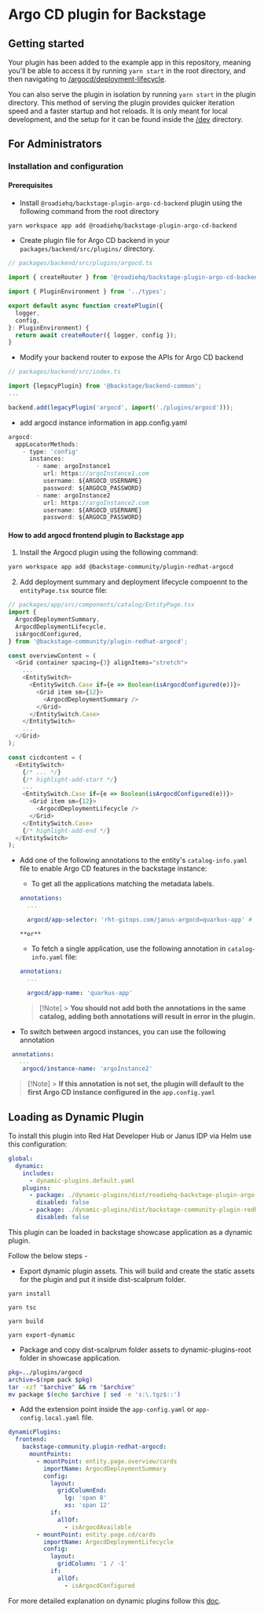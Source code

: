 # Argo CD plugin for Backstage

## Getting started

Your plugin has been added to the example app in this repository, meaning you'll be able to access it by running `yarn start` in the root directory, and then navigating to [/argocd/deployment-lifecycle](http://localhost:3000/argocd/deployment-lifecycle).

You can also serve the plugin in isolation by running `yarn start` in the plugin directory.
This method of serving the plugin provides quicker iteration speed and a faster startup and hot reloads.
It is only meant for local development, and the setup for it can be found inside the [/dev](./dev) directory.

## For Administrators

### Installation and configuration

#### Prerequisites

- Install `@roadiehq/backstage-plugin-argo-cd-backend` plugin using the following command from the root directory
<!-- configure it by following [Argo CD Backend Plugin docs](https://www.npmjs.com/package/@roadiehq/backstage-plugin-argo-cd-backend) -->

```bash
yarn workspace app add @roadiehq/backstage-plugin-argo-cd-backend
```

- Create plugin file for Argo CD backend in your `packages/backend/src/plugins/` directory.

```ts
// packages/backend/src/plugins/argocd.ts

import { createRouter } from '@roadiehq/backstage-plugin-argo-cd-backend';

import { PluginEnvironment } from '../types';

export default async function createPlugin({
  logger,
  config,
}: PluginEnvironment) {
  return await createRouter({ logger, config });
}
```

- Modify your backend router to expose the APIs for Argo CD backend

```ts
// packages/backend/src/index.ts

import {legacyPlugin} from '@backstage/backend-common';
...

backend.add(legacyPlugin('argocd', import('./plugins/argocd')));
```

- add argocd instance information in app.config.yaml

```ts
argocd:
  appLocatorMethods:
    - type: 'config'
      instances:
        - name: argoInstance1
          url: https://argoInstance1.com
          username: ${ARGOCD_USERNAME}
          password: ${ARGOCD_PASSWORD}
        - name: argoInstance2
          url: https://argoInstance2.com
          username: ${ARGOCD_USERNAME}
          password: ${ARGOCD_PASSWORD}
```

#### How to add argocd frontend plugin to Backstage app

1. Install the Argocd plugin using the following command:

```bash
yarn workspace app add @backstage-community/plugin-redhat-argocd
```

2. Add deployment summary and deployment lifecycle compoennt to the `entityPage.tsx` source file:

```ts
// packages/app/src/components/catalog/EntityPage.tsx
import {
  ArgocdDeploymentSummary,
  ArgocdDeploymentLifecycle,
  isArgocdConfigured,
} from '@backstage-community/plugin-redhat-argocd';

const overviewContent = (
  <Grid container spacing={3} alignItems="stretch">
    ...
    <EntitySwitch>
      <EntitySwitch.Case if={e => Boolean(isArgocdConfigured(e))}>
        <Grid item sm={12}>
          <ArgocdDeploymentSummary />
        </Grid>
      </EntitySwitch.Case>
    </EntitySwitch>
    ...
  </Grid>
);

const cicdcontent = (
  <EntitySwitch>
    {/* ... */}
    {/* highlight-add-start */}
    ...
    <EntitySwitch.Case if={e => Boolean(isArgocdConfigured(e))}>
      <Grid item sm={12}>
        <ArgocdDeploymentLifecycle />
      </Grid>
    </EntitySwitch.Case>
    {/* highlight-add-end */}
  </EntitySwitch>
);
```

- Add one of the following annotations to the entity's `catalog-info.yaml` file to enable Argo CD features in the backstage instance:

  - To get all the applications matching the metadata labels.

  ```yaml
  annotations:
    ...

    argocd/app-selector: 'rht-gitops.com/janus-argocd=quarkus-app' # format: `label.key=label.value`

  ```

      **or**

  - To fetch a single application, use the following annotation in `catalog-info.yaml` file:

  ```yaml
  annotations:
    ...

    argocd/app-name: 'quarkus-app'

  ```

  > [!Note] > **You should not add both the annotations in the same catalog, adding both annotations will result in error in the plugin.**

- To switch between argocd instances, you can use the following annotation

```yaml
 annotations:
   ...
    argocd/instance-name: 'argoInstance2'
```

> [!Note] > **If this annotation is not set, the plugin will default to the first Argo CD instance configured in the `app.config.yaml`**

## Loading as Dynamic Plugin

To install this plugin into Red Hat Developer Hub or Janus IDP via Helm use this configuration:

```yaml
global:
  dynamic:
    includes:
      - dynamic-plugins.default.yaml
    plugins:
      - package: ./dynamic-plugins/dist/roadiehq-backstage-plugin-argo-cd-backend-dynamic
        disabled: false
      - package: ./dynamic-plugins/dist/backstage-community-plugin-redhat-argocd
        disabled: false
```

This plugin can be loaded in backstage showcase application as a dynamic plugin.

Follow the below steps -

- Export dynamic plugin assets. This will build and create the static assets for the plugin and put it inside dist-scalprum folder.

`yarn install`

`yarn tsc`

`yarn build`

`yarn export-dynamic`

- Package and copy dist-scalprum folder assets to dynamic-plugins-root folder in showcase application.

```sh
pkg=../plugins/argocd
archive=$(npm pack $pkg)
tar -xzf "$archive" && rm "$archive"
mv package $(echo $archive | sed -e 's:\.tgz$::')
```

- Add the extension point inside the `app-config.yaml` or `app-config.local.yaml` file.

```yaml
dynamicPlugins:
  frontend:
    backstage-community.plugin-redhat-argocd:
      mountPoints:
        - mountPoint: entity.page.overview/cards
          importName: ArgocdDeploymentSummary
          config:
            layout:
              gridColumnEnd:
                lg: 'span 8'
                xs: 'span 12'
            if:
              allOf:
                - isArgocdAvailable
        - mountPoint: entity.page.cd/cards
          importName: ArgocdDeploymentLifecycle
          config:
            layout:
              gridColumn: '1 / -1'
            if:
              allOf:
                - isArgocdConfigured
```

For more detailed explanation on dynamic plugins follow this [doc](https://github.com/janus-idp/backstage-showcase/blob/main/showcase-docs/dynamic-plugins.md).
